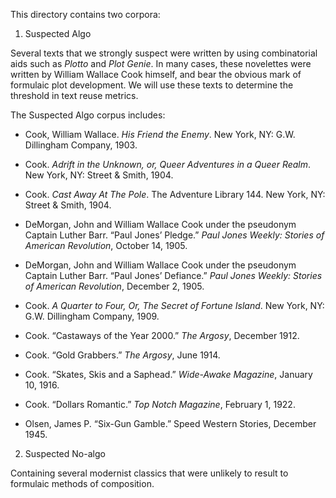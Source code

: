 This directory contains two corpora:

1. Suspected Algo

Several texts that we strongly suspect were written by using combinatorial aids such as
*Plotto* and *Plot Genie*. In many cases, these novelettes were written by William Wallace Cook
himself, and bear the obvious mark of formulaic plot development. We will use these texts to
determine the threshold in text reuse metrics.

The Suspected Algo corpus includes:

- Cook, William Wallace. *His Friend the Enemy*. New York, NY: G.W. Dillingham Company, 1903.
- Cook. *Adrift in the Unknown, or, Queer Adventures in a Queer Realm*. New York, NY: Street &
  Smith, 1904.
- Cook. *Cast Away At The Pole*. The Adventure Library 144. New York, NY: Street & Smith, 1904.
- DeMorgan, John and William Wallace Cook under the pseudonym Captain Luther Barr.  “Paul
  Jones’ Pledge.” *Paul Jones Weekly: Stories of American Revolution*, October 14, 1905.

- DeMorgan, John and William Wallace Cook under the pseudonym Captain Luther Barr.  “Paul
  Jones’ Defiance.” *Paul Jones Weekly: Stories of American Revolution*, December 2, 1905.
- Cook. *A Quarter to Four, Or, The Secret of Fortune Island*. New York, NY: G.W. Dillingham
  Company, 1909.
- Cook. “Castaways of the Year 2000.” *The Argosy*, December 1912.
- Cook. “Gold Grabbers.” *The Argosy*, June 1914.
- Cook. “Skates, Skis and a Saphead.” *Wide-Awake Magazine*, January 10, 1916.
- Cook. “Dollars Romantic.” *Top Notch Magazine*, February 1, 1922.
- Olsen, James P. “Six-Gun Gamble.” Speed Western Stories, December 1945.

2. Suspected No-algo

Containing several modernist classics that were unlikely to result to formulaic methods of
composition.


